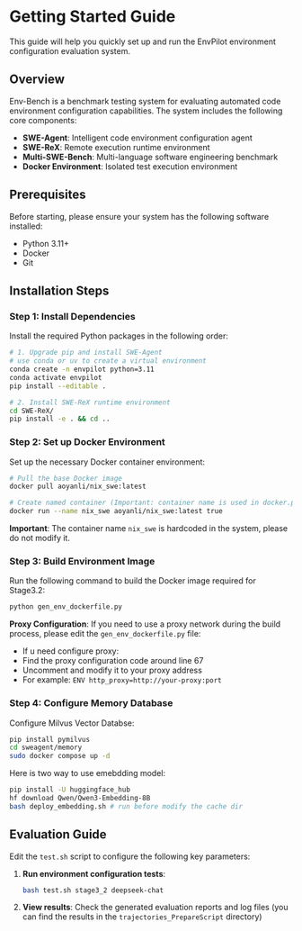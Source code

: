 # Getting Started Guide

This guide will help you quickly set up and run the EnvPilot environment configuration evaluation system.

## Overview

Env-Bench is a benchmark testing system for evaluating automated code environment configuration capabilities. The system includes the following core components:

-   **SWE-Agent**: Intelligent code environment configuration agent
-   **SWE-ReX**: Remote execution runtime environment
-   **Multi-SWE-Bench**: Multi-language software engineering benchmark
-   **Docker Environment**: Isolated test execution environment

## Prerequisites

Before starting, please ensure your system has the following software installed:

-   Python 3.11+
-   Docker
-   Git

## Installation Steps

### Step 1: Install Dependencies

Install the required Python packages in the following order:

```bash
# 1. Upgrade pip and install SWE-Agent
# use conda or uv to create a virtual environment
conda create -n envpilot python=3.11
conda activate envpilot
pip install --editable .

# 2. Install SWE-ReX runtime environment
cd SWE-ReX/
pip install -e . && cd ..
```

### Step 2: Set up Docker Environment

Set up the necessary Docker container environment:

```bash
# Pull the base Docker image
docker pull aoyanli/nix_swe:latest

# Create named container (Important: container name is used in docker.py)
docker run --name nix_swe aoyanli/nix_swe:latest true
```

**Important**: The container name `nix_swe` is hardcoded in the system, please do not modify it.

### Step 3: Build Environment Image

Run the following command to build the Docker image required for Stage3.2:

```bash
python gen_env_dockerfile.py
```

**Proxy Configuration**: If you need to use a proxy network during the build process, please edit the `gen_env_dockerfile.py` file:

-   If u need configure proxy:
-   Find the proxy configuration code around line 67
-   Uncomment and modify it to your proxy address
-   For example: `ENV http_proxy=http://your-proxy:port`

### Step 4: Configure Memory Database

Configure Milvus Vector Databse:

```bash
pip install pymilvus
cd sweagent/memory
sudo docker compose up -d
```

Here is two way to use emebdding model:

```bash
pip install -U huggingface_hub
hf download Qwen/Qwen3-Embedding-8B
bash deploy_embedding.sh # run before modify the cache dir
```

## Evaluation Guide

Edit the `test.sh` script to configure the following key parameters:

1. **Run environment configuration tests**:

    ```bash
    bash test.sh stage3_2 deepseek-chat
    ```

2. **View results**: Check the generated evaluation reports and log files (you can find the results in the `trajectories_PrepareScript` directory)
